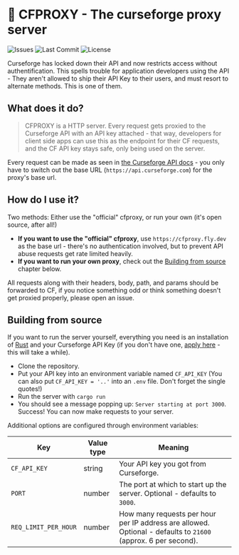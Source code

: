 # 🔌 CFPROXY - The curseforge proxy server

![Issues](https://img.shields.io/github/issues/bmpm-mc/cfproxy)
![Last Commit](https://img.shields.io/github/last-commit/bmpm-mc/cfproxy)
![License](https://img.shields.io/github/license/bmpm-mc/cfproxy)

Curseforge has locked down their API and now restricts access without authentification. This spells trouble for application developers using the API  - They aren't allowed to ship their API Key to their users, and must resort to alternate methods. This is one of them.

## What does it do?

> CFPROXY is a HTTP server. Every request gets proxied to the Curseforge API with an API key attached - that way, developers for client side apps can use this as the endpoint for their CF requests, and the CF API key stays safe, only being used on the server.

Every request can be made as seen in [the Curseforge API docs](https://docs.curseforge.com/#getting-started) - you only have to switch out the base URL (`https://api.curseforge.com`) for the proxy's base url.

## How do I use it?

Two methods: Either use the "official" cfproxy, or run your own (it's open source, after all!)

- **If you want to use the "official" cfproxy**, use `https://cfproxy.fly.dev` as the base url - there's no authentication involved, but to prevent API abuse requests get rate limited heavily.
- **If you want to run your own proxy**, check out the [Building from source](#building-from-source) chapter below.

All requests along with their headers, body, path, and params should be forwarded to CF, if you notice something odd or think something doesn't get proxied properly, please open an issue.

## Building from source

If you want to run the server yourself, everything you need is an installation of [Rust](https://www.rust-lang.org/) and your Curseforge API Key (if you don't have one, [apply here](https://forms.monday.com/forms/dce5ccb7afda9a1c21dab1a1aa1d84eb?r=use1) - this will take a while).

- Clone the repository.
- Put your API key into an environment variable named `CF_API_KEY` (You can also put `CF_API_KEY = '..'` into an `.env` file. Don't forget the single quotes!)
- Run the server with `cargo run`
- You should see a message popping up: `Server starting at port 3000`. Success! You can now make requests to your server.

Additional options are configured through environment variables:

| Key | Value type | Meaning |
| --- | ---------- | ------- |
| `CF_API_KEY` | string | Your API key you got from Curseforge.
| `PORT` | number | The port at which to start up the server. Optional - defaults to `3000`.
| `REQ_LIMIT_PER_HOUR` | number | How many requests per hour per IP address are allowed. Optional - defaults to `21600` (approx. 6 per second).